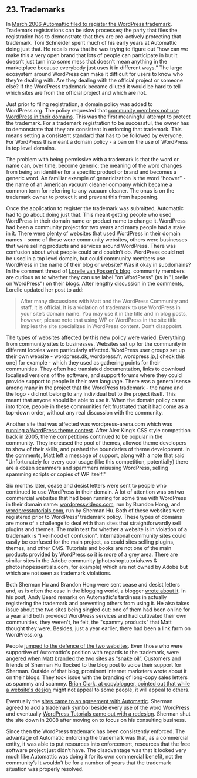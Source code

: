 ## 23. Trademarks

In [March 2006 Automattic filed to register the WordPress trademark](http://www.trademarks411.com/marks/78826734). Trademark registrations can be slow processes; the party that files the registration has to demonstrate that they are pro-actively protecting that trademark. Toni Schneider spent much of his early years at Automattic doing just that. He recalls now that he was trying to figure out “how can we make this a very open brand that lots of people can participate in but it doesn’t just turn into some mess that doesn’t mean anything in the marketplace because everybody just uses it in different ways.” The large ecosystem around WordPress can make it difficult for users to know who they’re dealing with. Are they dealing with the official project or someone else? If the WordPress trademark became diluted it would be hard to tell which sites are from the official project and which are not. 		

Just prior to filing registration, a domain policy was added to WordPress.org. The policy requested that [community members not use WordPress in their domains](https://web.archive.org/web/20060221154915/http://wordpress.org/about/domains/).  This was the first meaningful attempt to protect the trademark. For a trademark registration to be successful, the owner has to demonstrate that they are consistent in enforcing that trademark. This means setting a consistent standard that has to be followed by everyone. For WordPress this meant a domain policy - a ban on the use of WordPress in top level domains.

The problem with being permissive with a trademark is that the word or name can, over time, become generic: the meaning of the word changes from being an identifier for a specific product or brand and becomes a generic word. An familiar example of genericization is the word “hoover” - the name of an American vacuum cleaner company which became a common term for referring to any vacuum cleaner. The onus is on the trademark owner to protect it and prevent this from happening.
		
Once the application to register the trademark was submitted, Automattic had to go about doing just that. This meant getting people who used WordPress in their domain name or product name to change it. WordPress had been a community project for two years and many people had a stake in it. There were plenty of websites that used WordPress in their domain names - some of these were community websites, others were businesses that were selling products and services around WordPress. There was confusion about what people could and couldn’t do. WordPress could not be used in a top level domain, but could community members use WordPress in the name of their blog or website? Was it okay in subdomains? In the comment thread of [Lorelle van Fossen's blog](http://lorelle.wordpress.com/2006/10/26/using-wordpress-in-your-domain-name-dont/), community members are curious as to whether they can use label "on WordPress" (as in "Lorelle on WordPress") on their blogs. After lengthy discussion in the comments, Lorelle updated her post to add:

> After many discussions with Matt and the WordPress Community and staff, it is official. It is a violation of trademark to use WordPress in your site’s domain name. You may use it in the title and in blog posts, however, please note that using WP or WordPress in the site title implies the site specializes in WordPress content. Don’t disappoint.		
 
The types of websites affected by this new policy were varied. Everything from community sites to businesses. Websites set up for the community in different locales were particularly affected. WordPress user groups set up their own website - wordpress.dk, wordpress.fr, wordpress.jp,[ check this one]  for example - which they used as gathering points for their communities. They often had translated documentation, links to download localised versions of the software, and support forums where they could provide support to people in their own language. There was a general sense among many in the project that the WordPress trademark - the name and the logo - did not belong to any individual but to the project itself. This meant that anyone should be able to use it. When the domain policy came into force, people in these communities felt frustrated that it had come as a top-down order, without any real discussion with the community.

Another site that was affected was wordpress-arena.com which was [running a WordPress theme contest](https://web.archive.org/web/20060422014104/http://www.arenawp.com/?p=10). After Alex King’s CSS style competition back in 2005, theme competitions continued to be popular in the community. They increased the pool of themes, allowed theme developers to show of their skills, and pushed the boundaries of theme development. In the comments, Matt left a message of support, along with a note that said "Unfortunately for every cool usage (like this competition, potentially) there are a dozen scammers and spammers misusing WordPress, selling spamming scripts or copies of WP itself."		

Six months later, cease and desist letters were sent to people who continued to use WordPress in their domain. A lot of attention was on two commercial websites that had been running for some time with WordPress in their domain name: [wordpressvideos.com](https://web.archive.org/web/20060402224841/http://wordpressvideos.com/), run by Brandon Hong, and [wordpresstutorials.com](https://web.archive.org/web/20060705071350/http://www.wordpresstutorials.com/), run by Sherman Hu. Both of these websites were registered prior to WordPress’ trademark policy. These types of domains are more of a challenge to deal with than sites that straightforwardly sell plugins and themes. The main test for whether a website is in violation of a trademark is “likelihood of confusion”. International community sites could easily be confused for the main project, as could sites selling plugins, themes, and other CMS.  Tutorials and books are not one of the main products provided by WordPress so it is more of a grey area. There are similar sites in the Adobe community (photoshoptutorials.ws & photoshopessentials.com, for example) which are not owned by Adobe but which are not seen as trademark violations. 

Both Sherman Hu and Brandon Hong were sent cease and desist letters and, as is often the case in the blogging world, a blogger [wrote about it](http://andybeard.eu/112/wordpress-trademark-scammers.html). In his post, Andy Beard remarks on Automattic's tardiness in actually registering the trademark and preventing others from using it. He also takes issue about the two sites being singled out: one of them had been online for a year and both provided WordPress services and had cultivated their own communities, they weren't, he felt, the "spammy products" that Matt thought they were. Besides, just a year earlier, there had been a link farm on WordPress.org.		

People [jumped to the defence of the two websites](http://andybeard.eu/112/wordpress-trademark-scammers.html#comment-63). Even those who were supportive of Automattic's position with regards to the trademark, were [angered when Matt branded the two sites as "snake oil”](http://andybeard.eu/112/wordpress-trademark-scammers.html#comment-44). Customers and friends of Sherman Hu flocked to the blog post to voice their support for Sherman. Outside of that blog, prominent internet marketers wrote about it on their blogs. They took issue with the branding of long-copy sales letters as spammy and scammy. [Brian Clark, at copyblogger, pointed out that while a website's design](http://www.copyblogger.com/does-your-copy-look-spammy/) might not appeal to some people, it will appeal to others. 

Eventually the [sites came to an agreement with Automattic](http://andybeard.eu/134/wordpress-tutorials-business-as-usual.html). Sherman agreed to add a trademark symbol beside every use of the word WordPress and eventually [WordPress Tutorials came out with a redesign](https://web.archive.org/web/20061130162903/http://www.wordpresstutorials.com/?). Sherman shut the site down in 2008 after moving on to focus on his consulting business.

Since then the WordPress trademark has been consistently enforced. The advantage of Automatic enforcing the trademark was that, as a commercial entity, it was able to put resources into enforcement, resources that the free software project just didn’t have. The disadvantage was that it looked very much like Automattic was doing it for its own commercial benefit, not the community’s It wouldn’t be for a number of years that the trademark situation was properly resolved.

